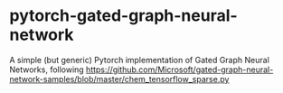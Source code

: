 # pytorch-gated-graph-neural-network
A simple (but generic) Pytorch implementation of Gated Graph Neural Networks, following https://github.com/Microsoft/gated-graph-neural-network-samples/blob/master/chem_tensorflow_sparse.py 
